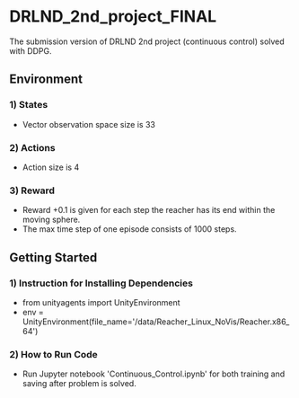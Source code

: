 # DRLND_2nd_project_FINAL
The submission version of DRLND 2nd project (continuous control) solved with DDPG.


## Environment

### 1) States
* Vector observation space size is 33
### 2) Actions
* Action size is 4
### 3) Reward
* Reward +0.1 is given for each step the reacher has its end within the moving sphere.
* The max time step of one episode consists of 1000 steps.

## Getting Started

### 1) Instruction for Installing Dependencies
* from unityagents import UnityEnvironment
* env = UnityEnvironment(file_name='/data/Reacher_Linux_NoVis/Reacher.x86_64')

### 2) How to Run Code
* Run Jupyter notebook 'Continuous_Control.ipynb' for both training and saving after problem is solved.
